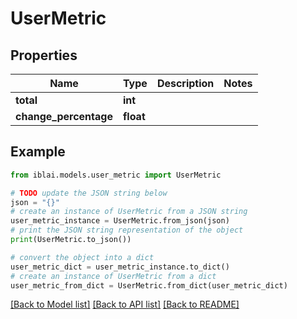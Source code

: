 # UserMetric


## Properties

Name | Type | Description | Notes
------------ | ------------- | ------------- | -------------
**total** | **int** |  | 
**change_percentage** | **float** |  | 

## Example

```python
from iblai.models.user_metric import UserMetric

# TODO update the JSON string below
json = "{}"
# create an instance of UserMetric from a JSON string
user_metric_instance = UserMetric.from_json(json)
# print the JSON string representation of the object
print(UserMetric.to_json())

# convert the object into a dict
user_metric_dict = user_metric_instance.to_dict()
# create an instance of UserMetric from a dict
user_metric_from_dict = UserMetric.from_dict(user_metric_dict)
```
[[Back to Model list]](../README.md#documentation-for-models) [[Back to API list]](../README.md#documentation-for-api-endpoints) [[Back to README]](../README.md)



